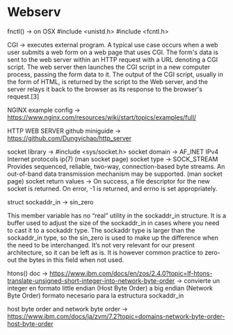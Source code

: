 # Webserv


fnctl() -> on OSX   #include <unistd.h> #include <fcntl.h>

CGI -> executes external program. A typical use case occurs when a web user submits a web form on a web page that uses CGI. The form's data is sent to the web server within an HTTP request with a URL denoting a CGI script. The web server then launches the CGI script in a new computer process, passing the form data to it. The output of the CGI script, usually in the form of HTML, is returned by the script to the Web server, and the server relays it back to the browser as its response to the browser's request.[3]

NGINX example config -> https://www.nginx.com/resources/wiki/start/topics/examples/full/

HTTP WEB SERVER github miniguide -> https://github.com/Dungyichao/http_server

socket library -> #include <sys/socket.h>
socket domain -> AF_INET IPv4 Internet protocols ip(7) (man socket page)
socket type -> SOCK_STREAM Provides sequenced, reliable, two-way, connection-based byte streams.  An out-of-band data transmission mechanism may be supported. (man socket page)
socket return values -> On success, a file descriptor for the new socket is returned.  On error, -1 is returned, and errno is set appropriately.


struct sockaddr_in -> sin_zero

This member variable has no “real” utility in the sockaddr_in structure. It is a buffer used to adjust the size of the sockaddr_in in cases where you need to cast it to a sockaddr type. The sockaddr type is larger than the sockaddr_in type, so the sin_zero is used to make up the difference when the need to be interchanged. It’s not very relevant for our present architecture, so it can be left as is. It is however common practice to zero-out the bytes in this field when not used.

htons() doc -> https://www.ibm.com/docs/en/zos/2.4.0?topic=lf-htons-translate-unsigned-short-integer-into-network-byte-order -> convierte un integer en formato little endian (Host Byte Order) a big endian (Network Byte Order) formato necesario para la estructura sockaddr_in

host byte order and network byte order -> https://www.ibm.com/docs/ja/zvm/7.2?topic=domains-network-byte-order-host-byte-order
